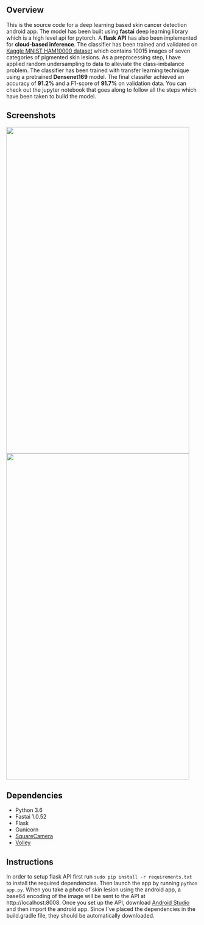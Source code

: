 ## Overview

This is the source code for a deep learning based skin cancer detection android app. The model has been built using **fastai** deep learning library which is a high level api for pytorch. A **flask API** has also been implemented for **cloud-based inference**. The classifier has been trained and validated on [Kaggle MNIST HAM10000 dataset](https://www.kaggle.com/kmader/skin-cancer-mnist-ham10000) which contains 10015 images of seven categories of pigmented skin lesions.  As a preprocessing step, I have applied random undersampling to data to alleviate the class-imbalance problem. The classifier has been trained with transfer learning technique using a pretrained **Densenet169** model. The final classifer achieved an accuracy of **91.2%** and a F1-score of **91.7%** on validation data. You can check out the jupyter notebook that goes along to follow all the steps which have been taken to build the model.

## Screenshots
<img src="https://user-images.githubusercontent.com/34622266/57833782-1a521280-77d0-11e9-917f-56db245998a4.jpg" width="480" height="854"> <img src="https://user-images.githubusercontent.com/34622266/57833790-1d4d0300-77d0-11e9-95e7-5524e760c9dd.jpg" width="480" height="854">


## Dependencies

- Python 3.6 <br/>
- Fastai 1.0.52 <br/>
- Flask <br/>
- Gunicorn <br/>
- [SquareCamera](https://github.com/boxme/SquareCamera) <br/>
- [Volley](https://github.com/google/volley)

## Instructions
In order to setup flask API first run `sudo pip install -r requirements.txt`  to install the required dependencies. Then launch the app by running `python app.py`. When you take a photo of skin lesion using the android app, a base64 encoding of the image will be sent to the API at http://localhost:8008. Once you set up the API, download [Android Studio](https://developer.android.com/studio) and then import the android app. Since I've placed the dependencies in the build.gradle file, they should be automatically downloaded. 
